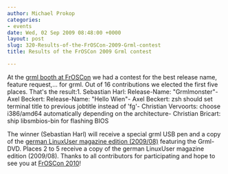 ```yaml
---
author: Michael Prokop
categories:
- events
date: Wed, 02 Sep 2009 08:48:00 +0000
layout: post
slug: 320-Results-of-the-FrOSCon-2009-Grml-contest
title: Results of the FrOSCon 2009 Grml contest

---
```

At the [grml booth at FrOSCon](http://blog.grml.org/archives/325-Event-grml-at-FrOSCon-2009.html) we had a contest for the best release name, feature request,... for grml. Out of 16 contributions we elected the first five places. That's the result:1. Sebastian Harl: Release\-Name: "Grmlmonster"- Axel Beckert: Release\-Name: "Hello Wien"- Axel Beckert: zsh should set terminal title to previous jobtitle instead of 'fg'- Christian Vervoorts: choose i386/amd64 automatically depending on the architecture- Christian Bricart: ship libsmbios\-bin for flashing BIOS

The winner (Sebastian Harl) will receive a special grml USB pen and a copy of the
[german LinuxUser magazine edition (2009/08\)](http://blog.grml.org/archives/323-Grml-2009.05-LinuxUser-Edition.html) featuring the Grml\-DVD. Places 2 to 5 receive a copy of the german LinuxUser magazine edition (2009/08\).
Thanks to all contributors for participating and hope to see you at [FrOSCon 2010](http://froscon.org/)!
